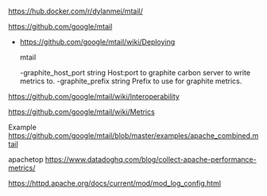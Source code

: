 #

https://hub.docker.com/r/dylanmei/mtail/

https://github.com/google/mtail

- https://github.com/google/mtail/wiki/Deploying

    mtail

    -graphite_host_port string
      	Host:port to graphite carbon server to write metrics to.
    -graphite_prefix string
      	Prefix to use for graphite metrics.


https://github.com/google/mtail/wiki/Interoperability

https://github.com/google/mtail/wiki/Metrics

Example
https://github.com/google/mtail/blob/master/examples/apache_combined.mtail

apachetop
https://www.datadoghq.com/blog/collect-apache-performance-metrics/

https://httpd.apache.org/docs/current/mod/mod_log_config.html
